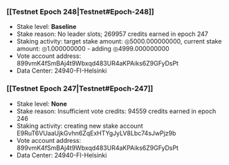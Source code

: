 ### [[Testnet Epoch 248|Testnet#Epoch-248]]
* Stake level: **Baseline**
* Stake reason: No leader slots; 269957 credits earned in epoch 247
* Staking activity: target stake amount: ◎5000.000000000, current stake amount: ◎1.000000000 - adding ◎4999.000000000
* Vote account address: 899vmK4fSmBAj4t9Wbxqd483UR4aKPAiks6Z9GFyDsPt
* Data Center: 24940-FI-Helsinki
### [[Testnet Epoch 247|Testnet#Epoch-247]]
* Stake level: **None**
* Stake reason: Insufficient vote credits: 94559 credits earned in epoch 246
* Staking activity: creating new stake account E9RuT6VUaaUjkGvhn6ZqExHTYgJyLV8Lbc74sJwPjz9b
* Vote account address: 899vmK4fSmBAj4t9Wbxqd483UR4aKPAiks6Z9GFyDsPt
* Data Center: 24940-FI-Helsinki